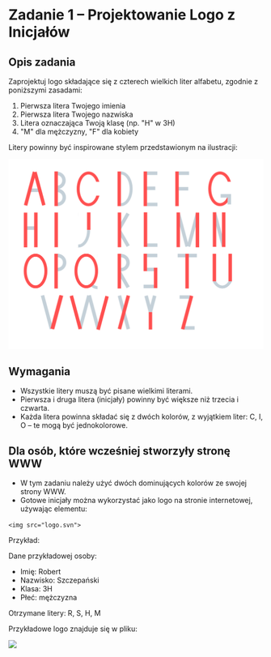 # Zadanie 1 – Projektowanie Logo z Inicjałów

## Opis zadania

Zaprojektuj logo składające się z czterech wielkich liter alfabetu, zgodnie z poniższymi zasadami:

1. Pierwsza litera Twojego imienia
2. Pierwsza litera Twojego nazwiska
3. Litera oznaczająca Twoją klasę (np. "H" w 3H)
4. "M" dla mężczyzny, "F" dla kobiety

Litery powinny być inspirowane stylem przedstawionym na ilustracji:

<img  src="alfabet.png" >

## Wymagania

- Wszystkie litery muszą być pisane wielkimi literami.
- Pierwsza i druga litera (inicjały) powinny być większe niż trzecia i czwarta.
- Każda litera powinna składać się z dwóch kolorów, z wyjątkiem liter: C, I, O – te mogą być jednokolorowe.

## Dla osób, które wcześniej stworzyły stronę WWW

- W tym zadaniu należy użyć dwóch dominujących kolorów ze swojej strony WWW.
- Gotowe inicjały można wykorzystać jako logo na stronie internetowej, używając elementu:


```<img src="logo.svn">```

Przykład:

Dane przykładowej osoby:
- Imię: Robert
- Nazwisko: Szczepański
- Klasa: 3H
- Płeć: mężczyzna

Otrzymane litery: R, S, H, M

Przykładowe logo znajduje się w pliku:


<img  src="logo_rshm.png" >
